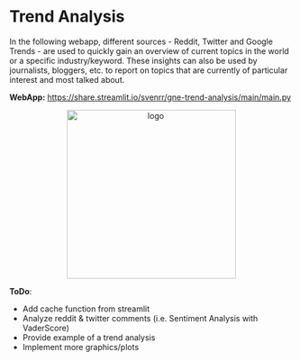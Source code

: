 # Trend Analysis 
In the following webapp, different sources - Reddit, Twitter and Google Trends - are used to quickly gain an overview of current topics in the world or a specific industry/keyword. These insights can also be used by journalists, bloggers, etc. to report on topics that are currently of particular interest and most talked about.

**WebApp:** https://share.streamlit.io/svenrr/gne-trend-analysis/main/main.py

<div style="text-align:center"><img src="https://assets.website-files.com/5dc3b47ddc6c0c2a1af74ad0/5e18182db827fa0659541754_RGB_Logo_Vertical_Color_Light_Bg-p-1600.png" alt="logo" width="300"/></div>

**ToDo**: 
* Add cache function from streamlit 
* Analyze reddit & twitter comments (i.e. Sentiment Analysis with VaderScore) 
* Provide example of a trend analysis
* Implement more graphics/plots

